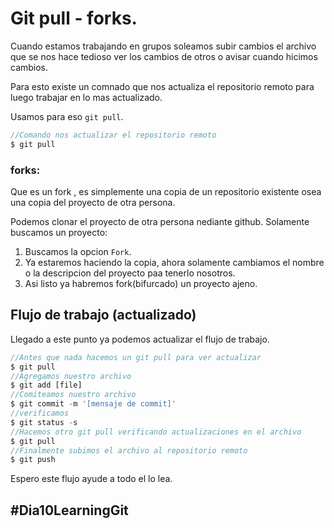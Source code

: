 # Git pull - forks. 
Cuando estamos trabajando en grupos soleamos subir cambios el archivo que se nos hace tedioso ver los cambios de otros o avisar cuando hicimos cambios.

Para esto existe un comnado que nos actualiza el repositorio remoto para luego trabajar en lo mas actualizado.

Usamos para eso ``git pull``.
```js
//Comando nos actualizar el repositorio remoto
$ git pull 
```

### forks:
Que es un fork , es simplemente una copia de un repositorio existente osea una copia del proyecto de otra persona.

Podemos clonar el proyecto de otra persona nediante github.
Solamente buscamos un proyecto:
1. Buscamos la opcion ``Fork``.
2. Ya estaremos haciendo la copia, ahora solamente cambiamos el nombre o la descripcion del proyecto paa tenerlo nosotros.
3. Asi listo ya habremos fork(bifurcado) un proyecto ajeno.

## Flujo de trabajo (actualizado)
Llegado a este punto ya podemos actualizar el flujo de trabajo.
```js
//Antes que nada hacemos un git pull para ver actualizar
$ git pull
//Agregamos nuestro archivo
$ git add [file]
//Comiteamos nuestro archivo
$ git commit -m '[mensaje de commit]'
//verificamos
$ git status -s
//Hacemos otro git pull verificando actualizaciones en el archivo
$ git pull
//Finalmente subimos el archivo al repositorio remoto
$ git push
````
Espero este flujo ayude a todo el lo lea.

## #Dia10LearningGit